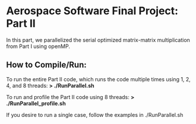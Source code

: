 # Aerospace Software Final Project: Part II

In this part, we parallelized the serial optimized matrix-matrix multiplication from Part I using openMP.

How to Compile/Run: 
------
To run the entire Part II code, which runs the code multiple times using 1, 2, 4, and 8 threads:
**> ./RunParallel.sh**

To run and profile the Part II code using 8 threads:
**> ./RunParallel_profile.sh**

If you desire to run a single case, follow the examples in ./RunParallel.sh
